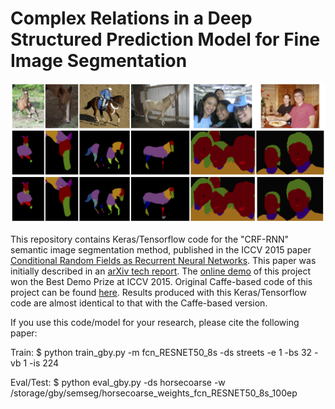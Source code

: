 # Complex Relations in a Deep Structured Prediction Model for Fine Image Segmentation
![sample](sample.png)


This repository contains Keras/Tensorflow code for the "CRF-RNN" semantic image segmentation method, published in the ICCV 2015 paper [Conditional Random Fields as Recurrent Neural Networks](http://www.robots.ox.ac.uk/~szheng/papers/CRFasRNN.pdf). This paper was initially described in an [arXiv tech report](http://arxiv.org/abs/1502.03240). The [online demo](http://crfasrnn.torr.vision) of this project won the Best Demo Prize at ICCV 2015. Original Caffe-based code of this project can be found [here](https://github.com/torrvision/crfasrnn). Results produced with this Keras/Tensorflow code are almost identical to that with the Caffe-based version.

If you use this code/model for your research, please cite the following paper:


Train:
$ python train_gby.py -m fcn_RESNET50_8s -ds streets -e 1 -bs 32 -vb 1 -is 224

Eval/Test:
$ python eval_gby.py -ds horsecoarse -w /storage/gby/semseg/horsecoarse_weights_fcn_RESNET50_8s_100ep

